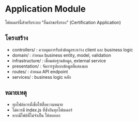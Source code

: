 # Application Module

โฟลเดอร์นี้สำหรับระบบ "ยื่นคำขอรับรอง" (Certification Application)

## โครงสร้าง
- controllers/ : ควบคุมการรับส่งข้อมูลระหว่าง client และ business logic
- domain/ : กำหนด business entity, model, validation
- infrastructure/ : เชื่อมต่อฐานข้อมูล, external service
- presentation/ : จัดการรูปแบบข้อมูลที่แสดงผล
- routes/ : กำหนด API endpoint
- services/ : business logic หลัก

## หมายเหตุ
- ทุกไฟล์ควรตั้งชื่อให้สื่อความหมาย
- ไม่ควรมี index.js ที่ซ้ำกันทุกโฟลเดอร์
- หากมีไฟล์ที่ไม่จำเป็น ให้ลบออก
